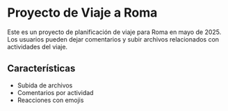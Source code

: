 # Proyecto de Viaje a Roma

Este es un proyecto de planificación de viaje para Roma en mayo de 2025. Los usuarios pueden dejar comentarios y subir archivos relacionados con actividades del viaje.

## Características
- Subida de archivos
- Comentarios por actividad
- Reacciones con emojis